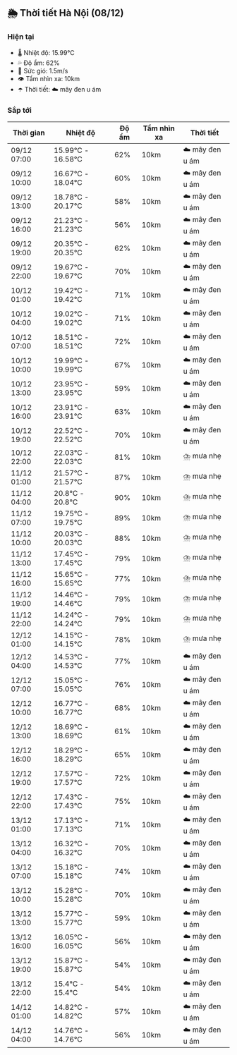 ## 🌦️ Thời tiết Hà Nội (08/12)

### Hiện tại

- 🌡️ Nhiệt độ: 15.99℃
- 💦 Độ ẩm: 62%
- 💨 Sức gió: 1.5m/s
- 👁️ Tầm nhìn xa: 10km
- ☂️ Thời tiết: ☁️ mây đen u ám

### Sắp tới

| Thời gian | Nhiệt độ | Độ ẩm | Tầm nhìn xa | Thời tiết |
| --- | --- | --- | --- | --- |
| 09/12 07:00 | 15.99℃ - 16.58℃ | 62% | 10km | ☁️ mây đen u ám |
| 09/12 10:00 | 16.67℃ - 18.04℃ | 60% | 10km | ☁️ mây đen u ám |
| 09/12 13:00 | 18.78℃ - 20.17℃ | 58% | 10km | ☁️ mây đen u ám |
| 09/12 16:00 | 21.23℃ - 21.23℃ | 56% | 10km | ☁️ mây đen u ám |
| 09/12 19:00 | 20.35℃ - 20.35℃ | 62% | 10km | ☁️ mây đen u ám |
| 09/12 22:00 | 19.67℃ - 19.67℃ | 70% | 10km | ☁️ mây đen u ám |
| 10/12 01:00 | 19.42℃ - 19.42℃ | 71% | 10km | ☁️ mây đen u ám |
| 10/12 04:00 | 19.02℃ - 19.02℃ | 71% | 10km | ☁️ mây đen u ám |
| 10/12 07:00 | 18.51℃ - 18.51℃ | 72% | 10km | ☁️ mây đen u ám |
| 10/12 10:00 | 19.99℃ - 19.99℃ | 67% | 10km | ☁️ mây đen u ám |
| 10/12 13:00 | 23.95℃ - 23.95℃ | 59% | 10km | ☁️ mây đen u ám |
| 10/12 16:00 | 23.91℃ - 23.91℃ | 63% | 10km | ☁️ mây đen u ám |
| 10/12 19:00 | 22.52℃ - 22.52℃ | 70% | 10km | ☁️ mây đen u ám |
| 10/12 22:00 | 22.03℃ - 22.03℃ | 81% | 10km | ⛈️ mưa nhẹ |
| 11/12 01:00 | 21.57℃ - 21.57℃ | 87% | 10km | ⛈️ mưa nhẹ |
| 11/12 04:00 | 20.8℃ - 20.8℃ | 90% | 10km | ⛈️ mưa nhẹ |
| 11/12 07:00 | 19.75℃ - 19.75℃ | 89% | 10km | ⛈️ mưa nhẹ |
| 11/12 10:00 | 20.03℃ - 20.03℃ | 88% | 10km | ⛈️ mưa nhẹ |
| 11/12 13:00 | 17.45℃ - 17.45℃ | 79% | 10km | ⛈️ mưa nhẹ |
| 11/12 16:00 | 15.65℃ - 15.65℃ | 77% | 10km | ⛈️ mưa nhẹ |
| 11/12 19:00 | 14.46℃ - 14.46℃ | 79% | 10km | ⛈️ mưa nhẹ |
| 11/12 22:00 | 14.24℃ - 14.24℃ | 79% | 10km | ⛈️ mưa nhẹ |
| 12/12 01:00 | 14.15℃ - 14.15℃ | 78% | 10km | ⛈️ mưa nhẹ |
| 12/12 04:00 | 14.53℃ - 14.53℃ | 77% | 10km | ☁️ mây đen u ám |
| 12/12 07:00 | 15.05℃ - 15.05℃ | 76% | 10km | ☁️ mây đen u ám |
| 12/12 10:00 | 16.77℃ - 16.77℃ | 68% | 10km | ☁️ mây đen u ám |
| 12/12 13:00 | 18.69℃ - 18.69℃ | 61% | 10km | ☁️ mây đen u ám |
| 12/12 16:00 | 18.29℃ - 18.29℃ | 65% | 10km | ☁️ mây đen u ám |
| 12/12 19:00 | 17.57℃ - 17.57℃ | 72% | 10km | ☁️ mây đen u ám |
| 12/12 22:00 | 17.43℃ - 17.43℃ | 75% | 10km | ☁️ mây đen u ám |
| 13/12 01:00 | 17.13℃ - 17.13℃ | 71% | 10km | ☁️ mây đen u ám |
| 13/12 04:00 | 16.32℃ - 16.32℃ | 70% | 10km | ☁️ mây đen u ám |
| 13/12 07:00 | 15.18℃ - 15.18℃ | 74% | 10km | ☁️ mây đen u ám |
| 13/12 10:00 | 15.28℃ - 15.28℃ | 70% | 10km | ☁️ mây đen u ám |
| 13/12 13:00 | 15.77℃ - 15.77℃ | 59% | 10km | ☁️ mây đen u ám |
| 13/12 16:00 | 16.05℃ - 16.05℃ | 56% | 10km | ☁️ mây đen u ám |
| 13/12 19:00 | 15.87℃ - 15.87℃ | 54% | 10km | ☁️ mây đen u ám |
| 13/12 22:00 | 15.4℃ - 15.4℃ | 54% | 10km | ☁️ mây đen u ám |
| 14/12 01:00 | 14.82℃ - 14.82℃ | 57% | 10km | ☁️ mây đen u ám |
| 14/12 04:00 | 14.76℃ - 14.76℃ | 56% | 10km | ☁️ mây đen u ám |
